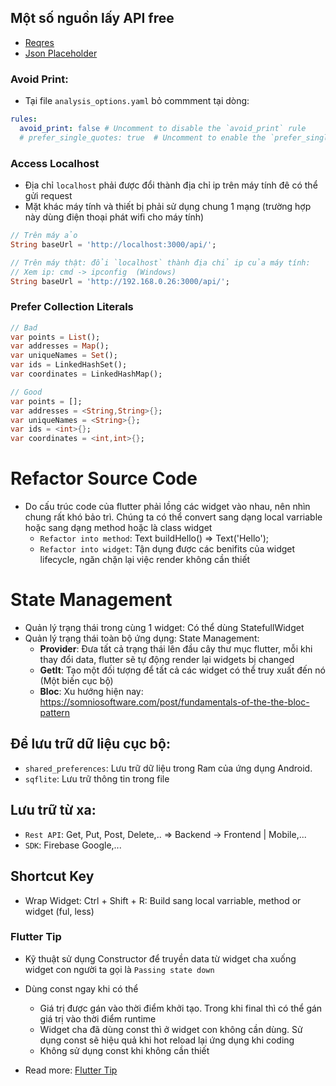 ## Một số nguồn lấy API free

- [Reqres](https://reqres.in/)
- [Json Placeholder](https://jsonplaceholder.typicode.com/)

### **Avoid Print**:

- Tại file `analysis_options.yaml` bỏ commment tại dòng:

```yaml
rules:
  avoid_print: false # Uncomment to disable the `avoid_print` rule
  # prefer_single_quotes: true  # Uncomment to enable the `prefer_single_quotes` rule
```

### **Access Localhost**

- Địa chỉ `localhost` phải được đổi thành địa chỉ ip trên máy tính đê có thể gửi request
- Mặt khác máy tính và thiết bị phải sử dụng chung 1 mạng (trường hợp này dùng điện thoại phát wifi cho máy tính)

```dart
// Trên máy ảo
String baseUrl = 'http://localhost:3000/api/';

// Trên máy thật: đổi `localhost` thành địa chỉ ip của máy tính:
// Xem ip: cmd -> ipconfig  (Windows)
String baseUrl = 'http://192.168.0.26:3000/api/';
```

### **Prefer Collection Literals**

```dart
// Bad
var points = List();
var addresses = Map();
var uniqueNames = Set();
var ids = LinkedHashSet();
var coordinates = LinkedHashMap();

// Good
var points = [];
var addresses = <String,String>{};
var uniqueNames = <String>{};
var ids = <int>{};
var coordinates = <int,int>{};
```

# Refactor Source Code

- Do cấu trúc code của flutter phải lồng các widget vào nhau, nên nhìn chung rất khó bảo trì. Chúng ta có thể convert sang dạng local varriable hoặc sang dạng method hoặc là class widget
  - `Refactor into method`:
    Text buildHello() => Text('Hello');
  - `Refactor into widget`:
    Tận dụng được các benifits của widget lifecycle, ngăn chặn lại việc render không cần thiết

# State Management

- Quản lý trạng thái trong cùng 1 widget: Có thể dùng StatefullWidget
- Quản lý trạng thái toàn bộ ứng dụng: State Management:
  - **Provider**: Đưa tất cả trạng thái lên đầu cây thư mục flutter, mỗi khi thay đổi data, flutter sẽ tự động render lại widgets bị changed
  - **GetIt**: Tạo một đối tượng để tất cả các widget có thể truy xuất đến nó (Một biến cục bộ)
  - **Bloc**: Xu hướng hiện nay: https://somniosoftware.com/post/fundamentals-of-the-the-bloc-pattern

## Để lưu trữ dữ liệu cục bộ:

- `shared_preferences`: Lưu trữ dữ liệu trong Ram của ứng dụng Android.
- `sqflite`: Lưu trữ thông tin trong file

## Lưu trữ từ xa:

- `Rest API`: Get, Put, Post, Delete,.. => Backend -> Frontend | Mobile,...
- `SDK`: Firebase Google,...

## Shortcut Key

- Wrap Widget: Ctrl + Shift + R: Build sang local varriable, method or widget (ful, less)

### **Flutter Tip**

- Kỹ thuật sử dụng Constructor để truyền data từ widget cha xuống widget con người ta gọi là `Passing state down`

- Dùng const ngay khi có thể

  - Giá trị được gán vào thời điểm khởi tạo. Trong khi final thì có thể gán giá trị vào thời điểm runtime
  - Widget cha đã dùng const thì ở widget con không cần dùng. Sử dụng const sẽ hiệu quả khi hot reload lại ứng dụng khi coding
  - Không sử dụng const khi không cần thiết

- Read more: [Flutter Tip]('https://dart.dev/guides/language/effective-dart/usage')
